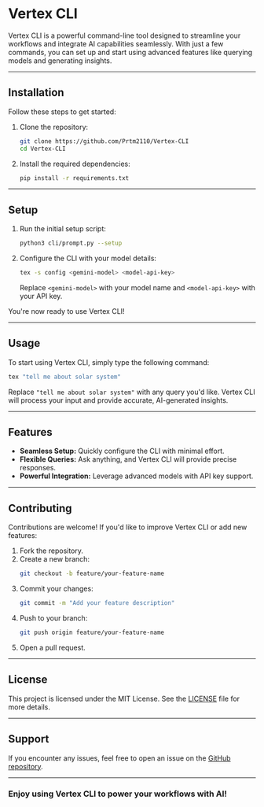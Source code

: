# Vertex CLI

Vertex CLI is a powerful command-line tool designed to streamline your workflows and integrate AI capabilities seamlessly. With just a few commands, you can set up and start using advanced features like querying models and generating insights.

---

## Installation

Follow these steps to get started:

1. Clone the repository:
   ```bash
   git clone https://github.com/Prtm2110/Vertex-CLI
   cd Vertex-CLI
   ```

2. Install the required dependencies:
   ```bash
   pip install -r requirements.txt
   ```

---

## Setup

1. Run the initial setup script:
   ```bash
   python3 cli/prompt.py --setup
   ```

2. Configure the CLI with your model details:
   ```bash
   tex -s config <gemini-model> <model-api-key>
   ```
   Replace `<gemini-model>` with your model name and `<model-api-key>` with your API key.

You're now ready to use Vertex CLI!

---

## Usage

To start using Vertex CLI, simply type the following command:

```bash
tex "tell me about solar system"
```

Replace `"tell me about solar system"` with any query you'd like. Vertex CLI will process your input and provide accurate, AI-generated insights.

---

## Features

- **Seamless Setup:** Quickly configure the CLI with minimal effort.
- **Flexible Queries:** Ask anything, and Vertex CLI will provide precise responses.
- **Powerful Integration:** Leverage advanced models with API key support.

---

## Contributing

Contributions are welcome! If you'd like to improve Vertex CLI or add new features:

1. Fork the repository.
2. Create a new branch:
   ```bash
   git checkout -b feature/your-feature-name
   ```
3. Commit your changes:
   ```bash
   git commit -m "Add your feature description"
   ```
4. Push to your branch:
   ```bash
   git push origin feature/your-feature-name
   ```
5. Open a pull request.

---

## License

This project is licensed under the MIT License. See the [LICENSE](LICENSE) file for more details.

---

## Support

If you encounter any issues, feel free to open an issue on the [GitHub repository](https://github.com/Prtm2110/Vertex-CLI/issues).

---

### Enjoy using Vertex CLI to power your workflows with AI!

